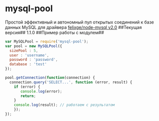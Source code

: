 mysql-pool
==========

Простой эффективный и автономный пул открытых соединений к базе данных MySQL для драйвера [felixge/node-mysql v2.0](https://github.com/felixge/node-mysql)
##Текущая версия##
1.1.0
##Пример работы с модулем##
```javascript
var MySQLPool = require('mysql-pool');
var pool = new MySQLPool({
  sizePool : 5,
  user : 'username',
  password : 'password',
  database : 'test'
});

pool.getConnection(function(connection) { 
  connection.query('SELECT...', function (error, result) {
    if (error) {
       console.log(error);
       return;
    }
    console.log(result); // работаем с результатом
    });
});
```